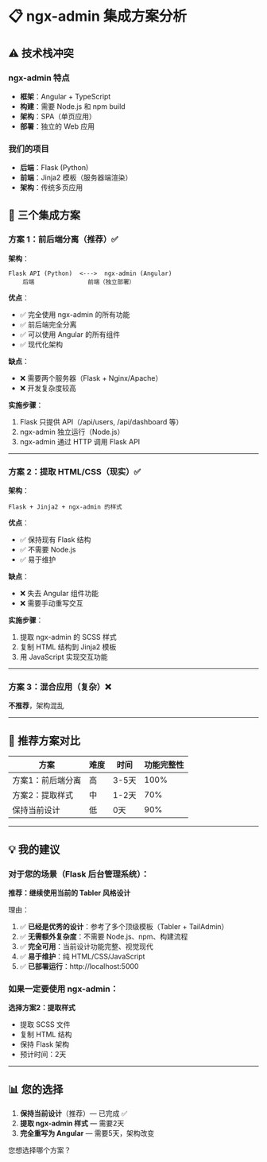 # 📋 ngx-admin 集成方案分析

## ⚠️ 技术栈冲突

### ngx-admin 特点
- **框架**：Angular + TypeScript
- **构建**：需要 Node.js 和 npm build
- **架构**：SPA（单页应用）
- **部署**：独立的 Web 应用

### 我们的项目
- **后端**：Flask (Python)
- **前端**：Jinja2 模板（服务器端渲染）
- **架构**：传统多页应用

## 🎯 三个集成方案

### 方案 1：前后端分离（推荐）✅
**架构**：
```
Flask API (Python)  <--->  ngx-admin (Angular)
    后端               前端（独立部署）
```

**优点**：
- ✅ 完全使用 ngx-admin 的所有功能
- ✅ 前后端完全分离
- ✅ 可以使用 Angular 的所有组件
- ✅ 现代化架构

**缺点**：
- ❌ 需要两个服务器（Flask + Nginx/Apache）
- ❌ 开发复杂度较高

**实施步骤**：
1. Flask 只提供 API（/api/users, /api/dashboard 等）
2. ngx-admin 独立运行（Node.js）
3. ngx-admin 通过 HTTP 调用 Flask API

---

### 方案 2：提取 HTML/CSS（现实）✅
**架构**：
```
Flask + Jinja2 + ngx-admin 的样式
```

**优点**：
- ✅ 保持现有 Flask 结构
- ✅ 不需要 Node.js
- ✅ 易于维护

**缺点**：
- ❌ 失去 Angular 组件功能
- ❌ 需要手动重写交互

**实施步骤**：
1. 提取 ngx-admin 的 SCSS 样式
2. 复制 HTML 结构到 Jinja2 模板
3. 用 JavaScript 实现交互功能

---

### 方案 3：混合应用（复杂）❌
**不推荐**，架构混乱

---

## 🚀 推荐方案对比

| 方案 | 难度 | 时间 | 功能完整性 |
|------|------|------|------------|
| 方案1：前后端分离 | 高 | 3-5天 | 100% |
| 方案2：提取样式 | 中 | 1-2天 | 70% |
| 保持当前设计 | 低 | 0天 | 90% |

---

## 💡 我的建议

### 对于您的场景（Flask 后台管理系统）：

**推荐：继续使用当前的 Tabler 风格设计**

理由：
1. ✅ **已经是优秀的设计**：参考了多个顶级模板（Tabler + TailAdmin）
2. ✅ **无需额外复杂度**：不需要 Node.js、npm、构建流程
3. ✅ **完全可用**：当前设计功能完整、视觉现代
4. ✅ **易于维护**：纯 HTML/CSS/JavaScript
5. ✅ **已部署运行**：http://localhost:5000

### 如果一定要使用 ngx-admin：

**选择方案2：提取样式**
- 提取 SCSS 文件
- 复制 HTML 结构
- 保持 Flask 架构
- 预计时间：2天

---

## 📊 您的选择

1. **保持当前设计**（推荐）— 已完成 ✅
2. **提取 ngx-admin 样式** — 需要2天
3. **完全重写为 Angular** — 需要5天，架构改变

您想选择哪个方案？
